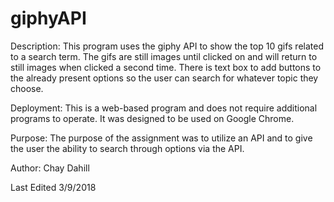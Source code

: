 # giphyAPI

Description:
This program uses the giphy API to show the top 10 gifs related to a search term.  The gifs are still images until clicked on and will return to still images when clicked a second time.  There is text box to add buttons to the already present options so the user can search for whatever topic they choose.

Deployment:
This is a web-based program and does not require additional programs to operate.  It was designed to be used on Google Chrome.

Purpose:
The purpose of the assignment was to utilize an API and to give the user the ability to search through options via the API.

Author: 
Chay Dahill

Last Edited
3/9/2018
